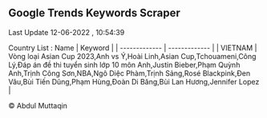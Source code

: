 

## Google Trends Keywords Scraper 
 
Last Update 12-06-2022 , 10:54:39

Country List :
 Name  | Keyword |
| ------------- | ------------- |
| VIETNAM | Vòng loại Asian Cup 2023,Anh vs Ý,Hoài Linh,Asian Cup,Tchouameni,Công Lý,Đáp án đề thi tuyển sinh lớp 10 môn Anh,Justin Bieber,Phạm Quỳnh Anh,Trịnh Công Sơn,NBA,Ngô Diệc Phàm,Trịnh Sảng,Rosé Blackpink,Đen Vâu,Bùi Tiến Dũng,Phạm Hùng,Đoàn Di Băng,Bùi Lan Hương,Jennifer Lopez |



© Abdul Muttaqin 
